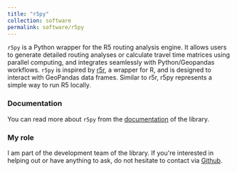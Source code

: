 ```yaml
---
title: "r5py"
collection: software
permalink: software/r5py
---
```


`r5py` is a Python wrapper for the R5 routing analysis engine. It allows users to generate detailed routing analyses or 
calculate travel time matrices using parallel computing, and integrates seamlessly with Python/Geopandas workflows. 
`r5py` is inspired by [r5r](https://github.com/ipeaGIT/r5r), a wrapper for R, and is designed to interact with GeoPandas data frames. 
Similar to r5r, r5py represents a simple way to run R5 locally. 

### Documentation

You can read more about `r5py` from the [documentation](https://r5py.readthedocs.io/en/latest/) of the library.

### My role

I am part of the development team of the library. If you're interested in helping out or have anything to ask, do not hesitate to contact via [Github](https://github.com/r5py/r5py/issues/new/choose). 
